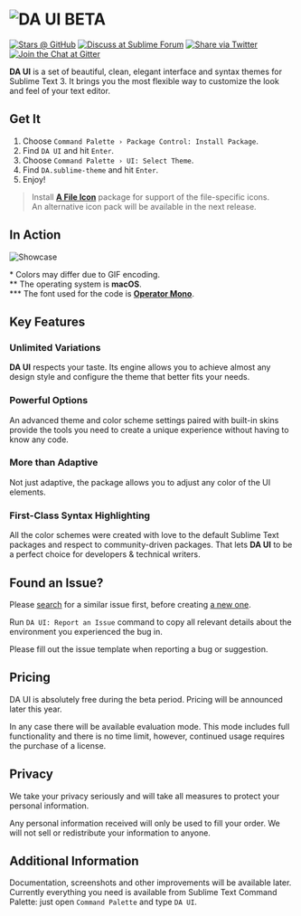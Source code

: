 # ![DA UI BETA][img-logo]

[![Stars @ GitHub][img-stars]][link-stars]
[![Discuss at Sublime Forum][img-forum]][link-forum]
[![Share via Twitter][img-twitter]][link-twitter]
[![Join the Chat at Gitter][img-gitter]][link-gitter]

**DA UI** is a set of beautiful, clean, elegant interface and syntax themes for Sublime Text 3. It brings you the most flexible way to customize the look and feel of your text editor.



## Get It

1. Choose `Command Palette › Package Control: Install Package`.
2. Find `DA UI` and hit `Enter`.
3. Choose `Command Palette › UI: Select Theme`.
4. Find `DA.sublime-theme` and hit `Enter`.
5. Enjoy!

> Install [**A File Icon**][link-afi] package for support of the file-specific icons.<br>
> An alternative icon pack will be available in the next release.



## In Action

![Showcase][img-showcase]

\* Colors may differ due to GIF encoding.<br>
\*\* The operating system is **macOS**.<br>
\*\*\* The font used for the code is [**Operator Mono**][link-font].



## Key Features


### Unlimited Variations

**DA UI** respects your taste. Its engine allows you to achieve almost any design style and configure the theme that better fits your needs.


### Powerful Options

An advanced theme and color scheme settings paired with built-in skins provide the tools you need to create a unique experience without having to know any code.


### More than Adaptive

Not just adaptive, the package allows you to adjust any color of the UI elements.


### First-Class Syntax Highlighting

All the color schemes were created with love to the default Sublime Text packages and respect to community-driven packages. That lets **DA UI** to be a perfect choice for developers & technical writers.



## Found an Issue?

Please [search][link-search-issue] for a similar issue first, before creating [a new one][link-new-issue].

Run `DA UI: Report an Issue` command to copy all relevant details about the environment you experienced the bug in.

Please fill out the issue template when reporting a bug or suggestion.



## Pricing

DA UI is absolutely free during the beta period. Pricing will be announced later this year.

In any case there will be available evaluation mode. This mode includes full functionality and there is no time limit, however, continued usage requires the purchase of a license.



## Privacy

We take your privacy seriously and will take all measures to protect your personal information.

Any personal information received will only be used to fill your order. We will not sell or redistribute your information to anyone.



## Additional Information

Documentation, screenshots and other improvements will be available later.
Currently everything you need is available from Sublime Text Command Palette: just open `Command Palette` and type `DA UI`.



<!-- Links -->

[link-afi]: https://packagecontrol.io/packages/A%20File%20Icon
[link-font]: https://www.typography.com/fonts/operator/styles/
[link-forum]: https://forum.sublimetext.com/t/da-ui-is-now-a-public-beta-adaptive-customizable-elegant/32090
[link-gitter]: https://gitter.im/sublime-da-ui/Lobby
[link-new-issue]: https://github.com/ihodev/sublime-da-ui/issues/new
[link-search-issue]: https://github.com/ihodev/sublime-da-ui/search?q=&type=Issues
[link-stars]: https://github.com/ihodev/sublime-da-ui/stargazers
[link-twitter]: https://twitter.com/intent/tweet?hashtags=sublimetext%2C%20ui%2C%20theme%2C%20colorscheme&ref_src=twsrc%5Etfw&text=DA%20UI%20%E2%9D%A4%20Beautiful%20%26%20Powerful%20Theme%20for%20Sublime%20Text%203&tw_p=tweetbutton&url=https%3A%2F%2Fpackagecontrol.io%2Fpackages%2FDA%2520UI&via=trydaui



<!-- Images -->

[img-forum]: https://cdn.rawgit.com/ihodev/sublime-da-ui/3c679bd4/assets/shields/reply-on-forum.svg
[img-gitter]: https://cdn.rawgit.com/ihodev/sublime-da-ui/3c679bd4/assets/shields/chat-on-gitter.svg
[img-logo]: https://raw.githubusercontent.com/ihodev/sublime-da-ui/master/assets/pkgctrl/logo.png
[img-showcase]:https://raw.githubusercontent.com/ihodev/sublime-da-ui/master/assets/pkgctrl/showcase.gif
[img-stars]: https://img.shields.io/github/stars/ihodev/sublime-da-ui.svg?style=flat-square&label=%E2%98%85%20stars
[img-twitter]: https://cdn.rawgit.com/ihodev/sublime-da-ui/3c679bd4/assets/shields/share-on-twitter.svg
